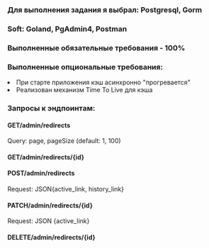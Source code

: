 <h3>Для выполнения задания я выбрал: Postgresql, Gorm</h3>
<h3>Soft: Goland, PgAdmin4, Postman</h3>

<h3>Выполненные обязательные требования - 100%</h3>
<h3>Выполненные опциональные требования:</h3>
    <li>При старте приложения кэш асинхронно "прогревается" </li>
    <li>Реализован механизм Time To Live для кэша </li>

<h3>Запросы к эндпоинтам:</h3>
<h4>GET/admin/redirects</h4>
Query: page, pageSize (default: 1, 100)

<h4>GET/admin/redirects/{id}</h4>


<h4>POST/admin/redirects</h4>
Request: JSON{active_link, history_link}

<h4>PATCH/admin/redirects/{id}</h4>
Request: JSON {active_link}

<h4>DELETE/admin/redirects/{id}</h4>
